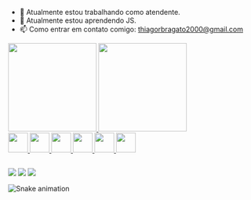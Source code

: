 - 🔭 Atualmente estou trabalhando como atendente.
- 🌱 Atualmente estou aprendendo JS.
- 📫 Como entrar em contato comigo: thiagorbragato2000@gmail.com
<div>
    <a href="https://github.com/thiagobragato">
    <img height="180em" src="https://github-readme-stats.vercel.app/api?username=thiagobragato&show_icons=true&theme=dark&include_all_commits=true&count_private=true"/>
     <img height="180em" src="https://github-readme-stats.vercel.app/api/top-langs/?username=thiagobragato&layout=compact&langs_count=7&theme=dark"/>
</div>
  
<div>
  <img src="https://cdn.jsdelivr.net/gh/devicons/devicon/icons/html5/html5-original.svg" width="40" height="40"/>
  <img src="https://cdn.jsdelivr.net/gh/devicons/devicon/icons/css3/css3-original-wordmark.svg" width="40" height="40"/>
  <img src="https://cdn.jsdelivr.net/gh/devicons/devicon/icons/sass/sass-original.svg" width="40" height="40" />
  <img src="https://cdn.jsdelivr.net/gh/devicons/devicon/icons/bootstrap/bootstrap-plain.svg" width="40" height="40"/>
  <img src="https://cdn.jsdelivr.net/gh/devicons/devicon/icons/javascript/javascript-original.svg" width="40" height="40" />
  <img src="https://cdn.jsdelivr.net/gh/devicons/devicon/icons/jquery/jquery-original-wordmark.svg" width="40" height="40"/>
</div>

  
##

<div>
	<a href="thiagorbragato2000@gmail.com" target="_blank"><img src="https://img.shields.io/badge/Gmail-D14836?style=for-the-badge&logo=gmail&logoColor=white"/></a>
	<a href="https://www.linkedin.com/in/thiago-rodrigues-bragato-590b53123" target="_blank"><img src="https://img.shields.io/badge/LinkedIn-0077B5?style=for-the-badge&logo=linkedin&logoColor=white"/></a>
	<a href="https://www.instagram.com/thiago_bragato/" target="_blank"><img src="https://img.shields.io/badge/Instagram-E4405F?style=for-the-badge&logo=instagram&logoColor=white"/>	</a>
</div>
  
![Snake animation](https://github.com/thiagobragato/thiagobragato/blob/output/github-contribution-grid-snake.svg)
